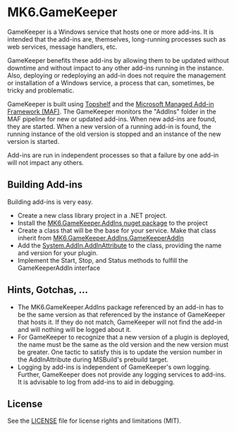 # MK6.GameKeeper

GameKeeper is a Windows service that hosts one or more add-ins. It is intended that the add-ins are, themselves, long-running processes such as web services, message handlers, etc.

GameKeeper benefits these add-ins by allowing them to be updated without downtime and without impact to any other add-ins running in the instance. Also, deploying or redeploying an add-in does not require the management or installation of a Windows service, a process that can, sometimes, be tricky and problematic.

GameKeeper is built using [Topshelf](http://topshelf-project.com/) and the [Microsoft Managed Add-in Framework (MAF)](https://msdn.microsoft.com/en-us/library/gg145020%28v=vs.110%29.aspx). The GameKeeper monitors the "AddIns" folder in the MAF pipeline for new or updated add-ins. When new add-ins are found, they are started. When a new version of a running add-in is found, the running instance of the old version is stopped and an instance of the new version is started.

Add-ins are run in independent processes so that a failure by one add-in will not impact any others.

## Building Add-ins

Building add-ins is very easy. 

- Create a new class library project in a .NET project.
- Install the [MK6.GameKeeper.AddIns nuget package](https://www.nuget.org/packages/MK6.GameKeeper.AddIns) to the project
- Create a class that will be the base for your service. Make that class inherit from [MK6.GameKeeper.AddIns.GameKeeperAddIn](https://github.com/market6/MK6.GameKeeper.AddIns/blob/master/MK6.GameKeeper.AddIns/GameKeeperAddIn.cs)
- Add the [System.AddIn.AddInAttribute](https://msdn.microsoft.com/en-us/library/system.addin.addinattribute%28v=vs.110%29.aspx) to the class, providing the name and version for your plugin.
- Implement the Start, Stop, and Status methods to fulfill the GameKeeperAddIn interface

## Hints, Gotchas, ...

* The MK6.GameKeeper.AddIns package referenced by an add-in has to be the same version as that referenced by the instance of GameKeeper that hosts it. If they do not match, GameKeeper will not find the add-in and will nothing will be logged about it.
* For GameKeeper to recognize that a new version of a plugin is deployed, the name must be the same as the old version and the new version must be greater. One tactic to satisfy this is to update the version number in the AddInAttribute during MSBuild's prebuild target.
* Logging by add-ins is independent of GameKeeper's own logging. Further, GameKeeper does not provide any logging services to add-ins. It is advisable to log from add-ins to aid in debugging.

## License

See the [LICENSE](LICENSE) file for license rights and limitations (MIT).